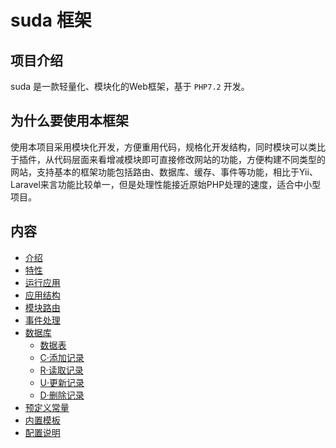 # suda 框架

## 项目介绍

suda 是一款轻量化、模块化的Web框架，基于 `PHP7.2` 开发。

## 为什么要使用本框架

使用本项目采用模块化开发，方便重用代码，规格化开发结构，同时模块可以类比于插件，从代码层面来看增减模块即可直接修改网站的功能，方便构建不同类型的网站，支持基本的框架功能包括路由、数据库、缓存、事件等功能，相比于Yii、Laravel来言功能比较单一，但是处理性能接近原始PHP处理的速度，适合中小型项目。

## 内容

- [介绍](#项目介绍)
- [特性](feature.html)
- [运行应用](01-run-suda.html)
- [应用结构](02-application.html)
- [模块路由](03-route.html)
- [事件处理](04-event.html)
- [数据库](05-database.html)
    - [数据表](05-database.table.html)
    - [C·添加记录](05-database.create.html)
    - [R·读取记录](05-database.read.html)
    - [U·更新记录](05-database.update.html)
    - [D·删除记录](05-database.delete.html)
- [预定义常量](06-constant.html)
- [内置模板](07-template.html)
- [配置说明](08-config.html)